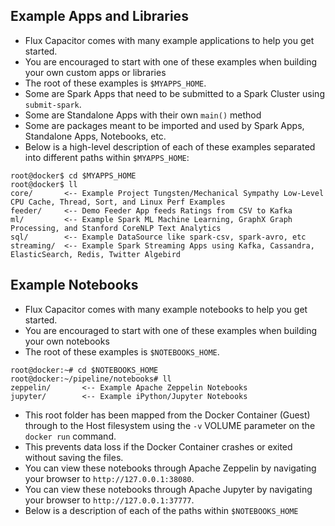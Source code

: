 ## Example Apps and Libraries
* Flux Capacitor comes with many example applications to help you get started.
* You are encouraged to start with one of these examples when building your own custom apps or libraries
* The root of these examples is `$MYAPPS_HOME`.
* Some are Spark Apps that need to be submitted to a Spark Cluster using `submit-spark`.
* Some are Standalone Apps with their own `main()` method
* Some are packages meant to be imported and used by Spark Apps, Standalone Apps, Notebooks, etc.
* Below is a high-level description of each of these examples separated into different paths within `$MYAPPS_HOME`:
```
root@docker$ cd $MYAPPS_HOME
root@docker$ ll
core/       <-- Example Project Tungsten/Mechanical Sympathy Low-Level CPU Cache, Thread, Sort, and Linux Perf Examples
feeder/     <-- Demo Feeder App feeds Ratings from CSV to Kafka
ml/         <-- Example Spark ML Machine Learning, GraphX Graph Processing, and Stanford CoreNLP Text Analytics
sql/        <-- Example DataSource like spark-csv, spark-avro, etc
streaming/  <-- Example Spark Streaming Apps using Kafka, Cassandra, ElasticSearch, Redis, Twitter Algebird
```

## Example Notebooks
* Flux Capacitor comes with many example notebooks to help you get started.
* You are encouraged to start with one of these examples when building your own notebooks
* The root of these examples is `$NOTEBOOKS_HOME`.
```
root@docker:~# cd $NOTEBOOKS_HOME
root@docker:~/pipeline/notebooks# ll
zeppelin/       <-- Example Apache Zeppelin Notebooks
jupyter/        <-- Example iPython/Jupyter Notebooks
```
* This root folder has been mapped from the Docker Container (Guest) through to the Host filesystem using the `-v` VOLUME parameter on the `docker run` command.  
* This prevents data loss if the Docker Container crashes or exited without saving the files.
* You can view these notebooks through Apache Zeppelin by navigating your browser to `http://127.0.0.1:38080`.
* You can view these notebooks through Apache Jupyter by navigating your browser to `http://127.0.0.1:37777`.
* Below is a description of each of the paths within `$NOTEBOOKS_HOME`
